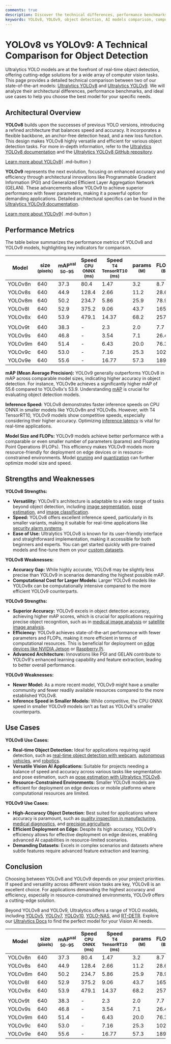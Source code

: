 ```yaml
---
comments: true
description: Discover the technical differences, performance benchmarks, and use cases of YOLOv8 and YOLOv9 to help you choose the best object detection model.
keywords: YOLOv8, YOLOv9, object detection, AI models comparison, computer vision, YOLO performance benchmarks, deep learning, Ultralytics models
---
```


# YOLOv8 vs YOLOv9: A Technical Comparison for Object Detection

Ultralytics YOLO models are at the forefront of real-time object detection, offering cutting-edge solutions for a wide array of computer vision tasks. This page provides a detailed technical comparison between two of our state-of-the-art models: [Ultralytics YOLOv8](https://docs.ultralytics.com/models/yolov8/) and [Ultralytics YOLOv9](https://docs.ultralytics.com/models/yolov9/). We will analyze their architectural differences, performance benchmarks, and ideal use cases to help you choose the best model for your specific needs.

<script async src="https://cdn.jsdelivr.net/npm/chart.js"></script>
<script defer src="../../javascript/benchmark.js"></script>

<canvas id="modelComparisonChart" width="1024" height="400" active-models='["YOLOv8", "YOLOv9"]'></canvas>

## Architectural Overview

**YOLOv8** builds upon the successes of previous YOLO versions, introducing a refined architecture that balances speed and accuracy. It incorporates a flexible backbone, an anchor-free detection head, and a new loss function. This design makes YOLOv8 highly versatile and efficient for various object detection tasks. For more in-depth information, refer to the [Ultralytics YOLOv8 documentation](https://docs.ultralytics.com/models/yolov8/) and the [Ultralytics YOLOv8 GitHub repository](https://github.com/ultralytics/ultralytics).

[Learn more about YOLOv8](https://docs.ultralytics.com/models/yolov8/){ .md-button }

**YOLOv9** represents the next evolution, focusing on enhanced accuracy and efficiency through architectural innovations like Programmable Gradient Information (PGI) and Generalized Efficient Layer Aggregation Network (GELAN). These advancements allow YOLOv9 to achieve superior performance with fewer parameters, making it a powerful option for demanding applications. Detailed architectural specifics can be found in the [Ultralytics YOLOv9 documentation](https://docs.ultralytics.com/models/yolov9/).

[Learn more about YOLOv9](https://docs.ultralytics.com/models/yolov9/){ .md-button }

## Performance Metrics

The table below summarizes the performance metrics of YOLOv8 and YOLOv9 models, highlighting key indicators for comparison.

| Model   | size<br><sup>(pixels) | mAP<sup>val<br>50-95 | Speed<br><sup>CPU ONNX<br>(ms) | Speed<br><sup>T4 TensorRT10<br>(ms) | params<br><sup>(M) | FLOPs<br><sup>(B) |
| ------- | --------------------- | -------------------- | ------------------------------ | ----------------------------------- | ------------------ | ----------------- |
| YOLOv8n | 640                   | 37.3                 | 80.4                           | 1.47                                | 3.2                | 8.7               |
| YOLOv8s | 640                   | 44.9                 | 128.4                          | 2.66                                | 11.2               | 28.6              |
| YOLOv8m | 640                   | 50.2                 | 234.7                          | 5.86                                | 25.9               | 78.9              |
| YOLOv8l | 640                   | 52.9                 | 375.2                          | 9.06                                | 43.7               | 165.2             |
| YOLOv8x | 640                   | 53.9                 | 479.1                          | 14.37                               | 68.2               | 257.8             |
|         |                       |                      |                                |                                     |                    |                   |
| YOLOv9t | 640                   | 38.3                 | -                              | 2.3                                 | 2.0                | 7.7               |
| YOLOv9s | 640                   | 46.8                 | -                              | 3.54                                | 7.1                | 26.4              |
| YOLOv9m | 640                   | 51.4                 | -                              | 6.43                                | 20.0               | 76.3              |
| YOLOv9c | 640                   | 53.0                 | -                              | 7.16                                | 25.3               | 102.1             |
| YOLOv9e | 640                   | 55.6                 | -                              | 16.77                               | 57.3               | 189.0             |

**mAP (Mean Average Precision):** YOLOv9 generally outperforms YOLOv8 in mAP across comparable model sizes, indicating higher accuracy in object detection. For instance, YOLOv9e achieves a significantly higher mAP of 55.6 compared to YOLOv8x's 53.9. Understanding [mAP](https://www.ultralytics.com/glossary/mean-average-precision-map) is crucial for evaluating object detection models.

**Inference Speed:** YOLOv8 demonstrates faster inference speeds on CPU ONNX in smaller models like YOLOv8n and YOLOv8s. However, with T4 TensorRT10, YOLOv9 models show competitive speeds, especially considering their higher accuracy. Optimizing [inference latency](https://www.ultralytics.com/glossary/inference-latency) is vital for real-time applications.

**Model Size and FLOPs:** YOLOv9 models achieve better performance with a comparable or even smaller number of parameters (params) and Floating Point Operations (FLOPs). This efficiency makes YOLOv9 models more resource-friendly for deployment on edge devices or in resource-constrained environments. Model [pruning](https://www.ultralytics.com/glossary/pruning) and [quantization](https://www.ultralytics.com/glossary/model-quantization) can further optimize model size and speed.

## Strengths and Weaknesses

**YOLOv8 Strengths:**

- **Versatility:** YOLOv8's architecture is adaptable to a wide range of tasks beyond object detection, including [image segmentation](https://docs.ultralytics.com/tasks/segment/), [pose estimation](https://docs.ultralytics.com/tasks/pose/), and [image classification](https://docs.ultralytics.com/tasks/classify/).
- **Speed:** YOLOv8 offers excellent inference speed, particularly in its smaller variants, making it suitable for real-time applications like [security alarm systems](https://www.ultralytics.com/blog/security-alarm-system-projects-with-ultralytics-yolov8).
- **Ease of Use:** Ultralytics YOLOv8 is known for its user-friendly interface and straightforward implementation, making it accessible for both beginners and experts. You can get started quickly with pre-trained models and fine-tune them on your [custom datasets](https://www.ultralytics.com/blog/training-custom-datasets-with-ultralytics-yolov8-in-google-colab).

**YOLOv8 Weaknesses:**

- **Accuracy Gap:** While highly accurate, YOLOv8 may be slightly less precise than YOLOv9 in scenarios demanding the highest possible mAP.
- **Computational Cost for Larger Models:** Larger YOLOv8 models like YOLOv8x can be computationally intensive compared to the more efficient YOLOv9 counterparts.

**YOLOv9 Strengths:**

- **Superior Accuracy:** YOLOv9 excels in object detection accuracy, achieving higher mAP scores, which is crucial for applications requiring precise object recognition, such as in [medical image analysis](https://www.ultralytics.com/glossary/medical-image-analysis) or [satellite image analysis](https://www.ultralytics.com/blog/using-computer-vision-to-analyse-satellite-imagery).
- **Efficiency:** YOLOv9 achieves state-of-the-art performance with fewer parameters and FLOPs, making it more efficient in terms of computational resources. This is beneficial for deployment on [edge devices like NVIDIA Jetson](https://docs.ultralytics.com/guides/nvidia-jetson/) or [Raspberry Pi](https://docs.ultralytics.com/guides/raspberry-pi/).
- **Advanced Architecture:** Innovations like PGI and GELAN contribute to YOLOv9's enhanced learning capability and feature extraction, leading to better overall performance.

**YOLOv9 Weaknesses:**

- **Newer Model:** As a more recent model, YOLOv9 might have a smaller community and fewer readily available resources compared to the more established YOLOv8.
- **Inference Speed in Smaller Models:** While competitive, the CPU ONNX speed in smaller YOLOv9 models isn't as fast as YOLOv8's smaller counterparts.

## Use Cases

**YOLOv8 Use Cases:**

- **Real-time Object Detection:** Ideal for applications requiring rapid detection, such as [real-time object detection with webcam](https://www.ultralytics.com/blog/object-detection-with-a-pre-trained-ultralytics-yolov8-model), [autonomous vehicles](https://www.ultralytics.com/solutions/ai-in-self-driving), and [robotics](https://www.ultralytics.com/glossary/robotics).
- **Versatile Vision AI Applications:** Suitable for projects needing a balance of speed and accuracy across various tasks like segmentation and pose estimation, such as [pose estimation with Ultralytics YOLOv8](https://www.ultralytics.com/blog/pose-estimation-with-ultralytics-yolov8).
- **Resource-Constrained Environments:** Smaller YOLOv8 models are efficient for deployment on edge devices or mobile platforms where computational resources are limited.

**YOLOv9 Use Cases:**

- **High-Accuracy Object Detection:** Best suited for applications where accuracy is paramount, such as [quality inspection in manufacturing](https://www.ultralytics.com/solutions/ai-in-manufacturing), [medical diagnostics](https://www.ultralytics.com/solutions/ai-in-healthcare), and [precision agriculture](https://www.ultralytics.com/solutions/ai-in-agriculture).
- **Efficient Deployment on Edge:** Despite its high accuracy, YOLOv9's efficiency allows for effective deployment on edge devices, enabling advanced AI capabilities in resource-limited scenarios.
- **Demanding Datasets:** Excels in complex scenarios and datasets where subtle features require advanced feature extraction and learning.

## Conclusion

Choosing between YOLOv8 and YOLOv9 depends on your project priorities. If speed and versatility across different vision tasks are key, YOLOv8 is an excellent choice. For applications demanding the highest accuracy and efficiency, especially in resource-constrained environments, YOLOv9 offers a cutting-edge solution.

Beyond YOLOv8 and YOLOv9, Ultralytics offers a range of YOLO models, including [YOLOv5](https://docs.ultralytics.com/models/yolov5/), [YOLOv7](https://docs.ultralytics.com/models/yolov7/), [YOLOv10](https://docs.ultralytics.com/models/yolov10/), [YOLO-NAS](https://docs.ultralytics.com/models/yolo-nas/), and [RT-DETR](https://docs.ultralytics.com/models/rtdetr/). Explore our [Ultralytics Docs](https://docs.ultralytics.com/) to find the perfect model for your Vision AI needs.

| Model   | size<br><sup>(pixels) | mAP<sup>val<br>50-95 | Speed<br><sup>CPU ONNX<br>(ms) | Speed<br><sup>T4 TensorRT10<br>(ms) | params<br><sup>(M) | FLOPs<br><sup>(B) |
| ------- | --------------------- | -------------------- | ------------------------------ | ----------------------------------- | ------------------ | ----------------- |
| YOLOv8n | 640                   | 37.3                 | 80.4                           | 1.47                                | 3.2                | 8.7               |
| YOLOv8s | 640                   | 44.9                 | 128.4                          | 2.66                                | 11.2               | 28.6              |
| YOLOv8m | 640                   | 50.2                 | 234.7                          | 5.86                                | 25.9               | 78.9              |
| YOLOv8l | 640                   | 52.9                 | 375.2                          | 9.06                                | 43.7               | 165.2             |
| YOLOv8x | 640                   | 53.9                 | 479.1                          | 14.37                               | 68.2               | 257.8             |
|         |                       |                      |                                |                                     |                    |                   |
| YOLOv9t | 640                   | 38.3                 | -                              | 2.3                                 | 2.0                | 7.7               |
| YOLOv9s | 640                   | 46.8                 | -                              | 3.54                                | 7.1                | 26.4              |
| YOLOv9m | 640                   | 51.4                 | -                              | 6.43                                | 20.0               | 76.3              |
| YOLOv9c | 640                   | 53.0                 | -                              | 7.16                                | 25.3               | 102.1             |
| YOLOv9e | 640                   | 55.6                 | -                              | 16.77                               | 57.3               | 189.0             |
